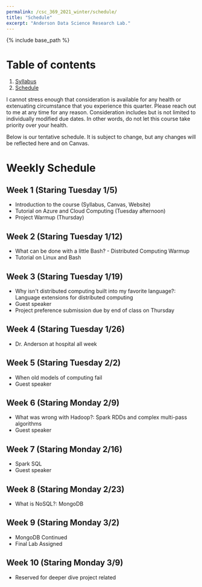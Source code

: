 ```yaml
---
permalink: /csc_369_2021_winter/schedule/
title: "Schedule"
excerpt: "Anderson Data Science Research Lab."
---
```


{% include base_path %}

# Table of contents
1. [Syllabus](/csc_369_2021_winter/)
2. [Schedule](/csc_369_2021_winter/private.html)

I cannot stress enough that consideration is available for any health or
extenuating circumstance that you experience this quarter. Please reach out to me
at any time for any reason. Consideration includes but is not limited to individually
modified due dates. In other words, do not let this course take priority over your health.

Below is our tentative schedule. It is subject to change, but any changes will be reflected here and on Canvas.

# Weekly Schedule
## Week 1 (Staring Tuesday 1/5)
* Introduction to the course (Syllabus, Canvas, Website)
* Tutorial on Azure and Cloud Computing (Tuesday afternoon)
* Project Warmup (Thursday)

## Week 2 (Staring Tuesday 1/12)
* What can be done with a little Bash? - Distributed Computing Warmup
* Tutorial on Linux and Bash

## Week 3 (Staring Tuesday 1/19)
* Why isn't distributed computing built into my favorite language?: Language extensions for distributed computing
* Guest speaker
* Project preference submission due by end of class on Thursday

## Week 4 (Staring Tuesday 1/26)
* Dr. Anderson at hospital all week

## Week 5 (Staring Tuesday 2/2)
* When old models of computing fail
* Guest speaker

## Week 6 (Staring Monday 2/9)
* What was wrong with Hadoop?: Spark RDDs and complex multi-pass algorithms
* Guest speaker

## Week 7 (Staring Monday 2/16)
* Spark SQL
* Guest speaker

## Week 8 (Staring Monday 2/23)
* What is NoSQL?: MongoDB

## Week 9 (Staring Monday 3/2)
* MongoDB Continued
* Final Lab Assigned

## Week 10 (Staring Monday 3/9)
* Reserved for deeper dive project related
